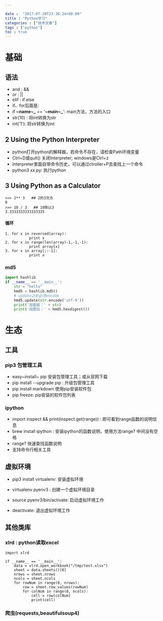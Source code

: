```yaml
---

date :  "2017-07-20T23:36:24+08:00" 
title : "Python学习" 
categories : ["技术文章"] 
tags : ["python"] 
toc : true
---
```


基础
====

语法
----

-   and : &&
-   or : ||
-   elif : if else
-   if、for后面是:
-   if **~name~\_** == '**~main~\_**': main方法，方法的入口
-   str(10) : 将int转换为str
-   int('1'): 将str转换为int

2 Using the Python Interpreter
------------------------------

-   python打开python的解释器，若命令不存在，请检查Path环境变量
-   Ctrl+D或quit() 关闭Interpreter; windows是Ctrl+z
-   Interpreter里面自带命令历史，可以通过ctroller+P去查找上一个命令
-   python3 xx.py: 执行python

3 Using Python as a Calculator
------------------------------

``` {.python}
>>> 2** 3   ## 2的3次方
8
>>> 10 / 3   ## 10除以3
3.3333333333333335
```

#### 循环

```
1. for x in reversed(array):
           print x
2. for x in range(len(array)-1,-1,-1):
           print array[x]
3. for x in array[::-1]:
           print x
```



### md5

```python
import hashlib
if __name__ == '__main__':
    str = "hello"
    hmd5 = hashlib.md5()
    # update之前必须encode
    hmd5.update(str.encode('utf-9'))
    print('加密前：' + str)
    print('加密后：' + hmd5.hexdigest())
```



生态
====

工具
----

### pip3 包管理工具

-   easy~install~ pip 安装包管理工具；或从官网下载
-   pip install --upgrade pip : 升级包管理工具
-   pip install markdown 使用pip安装软件包
-   pip freeze: pip安装的软件包列表

### ipython

-   import inspect && print(inspect.get(range)) :
    即可看到range函数的说明信息
-   brew install ipython : 安装ipython的函数说明，使用方法range?
    中间没有空格
-   range? 快速查找函数说明
-   支持命令行相关工具

## 虚拟环境

- pip3 install virtualenv: 安装虚拟环境
- virtualenv pyenv3 : 创建一个虚拟环境目录


- source pyenv3/bin/activate: 启动虚拟环境工作


- deactivate: 退出虚拟环境工作

其他类库
--------

### xlrd : python读取excel

``` {.python3}
import xlrd

if __name__ == '__main__':
    data = xlrd.open_workbook("/tmp/test.xlsx")
    sheet = data.sheets()[0]
    nrows = sheet.nrows
    ncols = sheet.ncols
    for rowNum in range(0, nrows):
        row = sheet.row_values(rowNum)
        for colNum in range(0, ncols):
            cell = row[colNum]
            print(cell)
```

### 爬虫(requests,beautifulsoup4)

```

```

